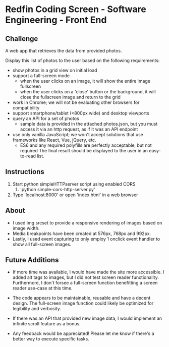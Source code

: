 # Redfin Coding Screen - Software Engineering - Front End

## Challenge

A web app that retrieves the data from provided photos.

Display this list of photos to the user based on the following requirements:

- show photos in a grid view on initial load
- support a full-screen mode
    - when the user clicks on an image, it will show the entire image fullscreen
    - when the user clicks on a 'close' button or the background, it will close the fullscreen image and return to the grid
- work in Chrome; we will not be evaluating other browsers for compatibility
- support smartphone/tablet (<800px wide) and desktop viewports
- query an API for a set of photos
    - sample data is provided in the attached photos.json, but you must access it via an http request, as if it was an API endpoint
- use only vanilla JavaScript; we won't accept solutions that use frameworks like React, Vue, jQuery, etc.
    - ES6 and any required polyfills are perfectly acceptable, but not required
The final result should be displayed to the user in an easy-to-read list.

## Instructions

1. Start python simpleHTTPserver script using enabled CORS
    1. 'python simple-cors-http-server.py'
1. Type 'localhost:8000' or open 'index.html' in a web browser

## About
  
- I used img srcset to provide a responsive rendering of images based on image width.
- Media breakpoints have been created at 576px, 768px and 992px.
- Lastly, I used event capturing to only employ 1 onclick event handler to show all full-screen images.

## Future Additions

- If more time was available, I would have made the site more accessible. I added alt tags to images, but I did not test screen reader functionality. Furthermore, I don't forsee a full-screen function benefitting a screen reader use-case at this time.

- The code appears to be maintainable, reusable and have a decent design. The full-screen image function could likely be optimized for legibility and verbosity.

- If there was an API that provided new image data, I would implement an infinite scroll feature as a bonus.

- Any feedback would be appreciated! Please let me know if there's a better way to execute specific tasks.

